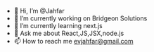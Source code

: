 - 👋 Hi, I’m @Jahfar
- 🔭 I’m currently working on Bridgeon Solutions
- 🌱 I’m currently learning next.js
- 💬 Ask me about React,JS,JSX,node.js
- 📫 How to reach me evjahfar@gmail.com


